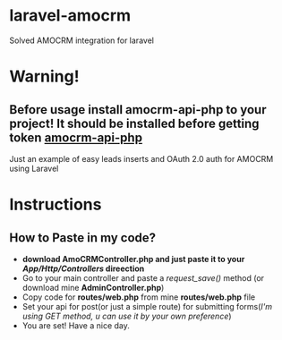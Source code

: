 # laravel-amocrm
Solved AMOCRM integration for laravel

# Warning!
## Before usage install amocrm-api-php to your project! It should be installed before getting token [amocrm-api-php](https://github.com/amocrm/amocrm-api-php)

Just an example of easy leads inserts and OAuth 2.0 auth for AMOCRM using Laravel

# Instructions
## How to Paste in my code?
* **download AmoCRMController.php and just paste it to your _App/Http/Controllers_ direection**
* Go to your main controller and paste a _request_save()_ method (or download mine **AdminController.php**)
* Copy code for __routes/web.php__ from mine __routes/web.php__ file
* Set your api for post(or just a simple route) for submitting forms(*I'm using GET method, u can use it by your own preference*)
* You are set! Have a nice day.
